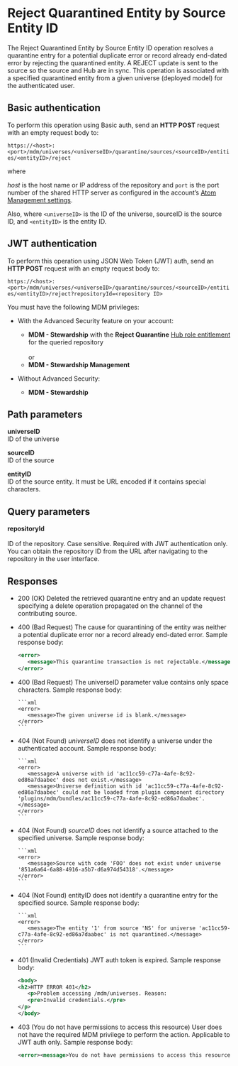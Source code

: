 # Reject Quarantined Entity by Source Entity ID 

<head>
  <meta name="guidename" content="DataHub"/>
  <meta name="context" content="GUID-1cdf15e0-91c3-4082-b6b1-90823a59ef9b"/>
</head>


The Reject Quarantined Entity by Source Entity ID operation resolves a quarantine entry for a potential duplicate error or record already end-dated error by rejecting the quarantined entity. A REJECT update is sent to the source so the source and Hub are in sync. This operation is associated with a specified quarantined entity from a given universe (deployed model) for the authenticated user.

## Basic authentication

To perform this operation using Basic auth, send an **HTTP POST** request with an empty request body to:

`https://<host>:<port>/mdm/universes/<universeID>/quarantine/sources/<sourceID>/entities/<entityID>/reject`

where

*host* is the host name or IP address of the repository and `port` is the port number of the shared HTTP server as configured in the account’s [Atom Management settings](/docs/Atomsphere/Integration/Integration%20management/c-atm-Atom_Management_b38a3a90-d7f6-4df0-8c00-e75a178dfdfa.md).

Also, where `<universeID>` is the ID of the universe, sourceID is the source ID, and `<entityID>` is the entity ID.

## JWT authentication

To perform this operation using JSON Web Token (JWT) auth, send an **HTTP POST** request with an empty request body to:

`https://<host>:<port>/mdm/universes/<universeID>/quarantine/sources/<sourceID>/entities/<entityID>/reject?repositoryId=<repository ID>`

You must have the following MDM privileges:

- With the Advanced Security feature on your account:
  - **MDM - Stewardship** with the **Reject Quarantine** [Hub role entitlement](/docs/Atomsphere/Master%20Data%20Hub/Getting%20started/t-hub-Creating_Hub_Role_Entitlements_06d21275-b0c6-4854-abef-5782326aa85b.md) for the queried repository <br></br>or
  - **MDM - Stewardship Management**

- Without Advanced Security: 
   - **MDM - Stewardship** 

## Path parameters 

**universeID**  
ID of the universe

**sourceID**  
ID of the source

**entityID**  
ID of the source entity. It must be URL encoded if it contains special characters.

## Query parameters 

**repositoryId** <br></br>
ID of the repository. Case sensitive. Required with JWT authentication only. You can obtain the repository ID from the URL after navigating to the repository in the user interface.

## Responses 

-   200 \(OK\) Deleted the retrieved quarantine entry and an update request specifying a delete operation propagated on the channel of the contributing source.

-   400 \(Bad Request\) The cause for quarantining of the entity was neither a potential duplicate error nor a record already end-dated error. Sample response body:

    ```xml
    <error>
       <message>This quarantine transaction is not rejectable.</message>
    </error>
    
    ```

- 400 (Bad Request) The universeID parameter value contains only space characters. Sample response body:

      ```xml
      <error>
         <message>The given universe id is blank.</message>
      </error> 
      ```

- 404 (Not Found) *universeID* does not identify a universe under the authenticated account. Sample response body:

      ```xml
      <error>
         <message>A universe with id 'ac11cc59-c77a-4afe-8c92-ed86a7daabec' does not exist.</message>
         <message>Universe definition with id 'ac11cc59-c77a-4afe-8c92-ed86a7daabec' could not be loaded from plugin component directory 'plugins/mdm/bundles/ac11cc59-c77a-4afe-8c92-ed86a7daabec'.</message>
      </error> 
      ```

- 404 (Not Found) *sourceID* does not identify a source attached to the specified universe. Sample response body:

      ```xml
      <error>
         <message>Source with code 'FOO' does not exist under universe '851a6a64-6a88-4916-a5b7-d6a974d54318'.</message>
      </error> 
      ```

- 404 (Not Found) entityID does not identify a quarantine entry for the specified source. Sample response body:

      ```xml
      <error>
         <message>The entity '1' from source 'NS' for universe 'ac11cc59-c77a-4afe-8c92-ed86a7daabec' is not quarantined.</message>
      </error>
      ```

- 401 (Invalid Credentials) JWT auth token is expired. Sample response body:
   ```xml
   <body>
   <h2>HTTP ERROR 401</h2>
      <p>Problem accessing /mdm/universes. Reason:
      <pre>Invalid credentials.</pre>
   </p>
   </body>
   ```

- 403 (You do not have permissions to access this resource) User does not have the required MDM privilege to perform the action. Applicable to JWT auth only. Sample response body:

   ```xml
   <error><message>You do not have permissions to access this resource.</message></error>
   ```